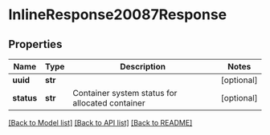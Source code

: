 # InlineResponse20087Response

## Properties
Name | Type | Description | Notes
------------ | ------------- | ------------- | -------------
**uuid** | **str** |  | [optional] 
**status** | **str** | Container system status for allocated container | [optional] 

[[Back to Model list]](../README.md#documentation-for-models) [[Back to API list]](../README.md#documentation-for-api-endpoints) [[Back to README]](../README.md)


